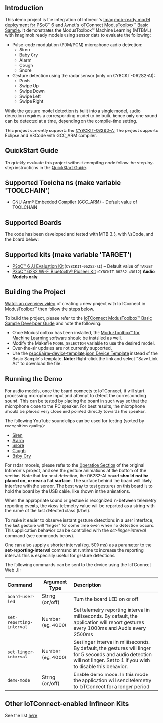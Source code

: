 ## Introduction

This demo project is the integration of Infineon's [Imagimob-ready model deployment for PSoC&trade; 6](https://github.com/Infineon/mtb-example-ml-imagimob-deploy-ready-model/tree/release-v1.0.0)
and Avnet's [IoTConnect ModusToolbox&trade; Basic Sample](https://github.com/avnet-iotconnect/avnet-iotc-mtb-basic-example/tree/release-v7.0.2). 
It demonstrates the ModusToolbox&trade; Machine Learning (MTBML) with Imagimob ready models 
using sensor data to evaluate the following:

* Pulse-code modulation (PDM/PCM) microphone audio detection:
  * Siren
  * Baby Cry
  * Alarm
  * Cough
  * Snore
* Gesture detection using the radar sensor (only on CY8CKIT-062S2-AI):
  * Push
  * Swipe Up
  * Swipe Down
  * Swipe Left
  * Swipe Right

While the gesture model detection is built into a single model, audio detection requires a corresponding model to be built,
hence only one sound can be detected at a time, depending on the compile-time setting.

This project currently supports the [CY8CKIT-062S2-AI](https://www.infineon.com/cms/en/product/evaluation-boards/cy8ckit-062s2-ai/)
The project supports Eclipse and VSCode with GCC_ARM compiler.

## QuickStart Guide

To quickly evaluate this project without compiling code follow the step-by-step instructions in the [QuickStart Guide](QUICKSTART.md).

## Supported Toolchains (make variable 'TOOLCHAIN')

* GNU Arm® Embedded Compiler (GCC_ARM) - Default value of TOOLCHAIN

## Supported Boards

The code has been developed and tested with MTB 3.3, with VsCode, and the board below:

## Supported kits (make variable 'TARGET')

- [PSoC&trade; 6 AI Evaluation Kit](https://www.infineon.com/CY8CKIT-062S2-AI) (`CY8CKIT-062S2-AI`) – Default value of `TARGET`
- [PSoC&trade; 62S2 Wi-Fi Bluetooth&reg; Pioneer Kit](https://www.infineon.com/CY8CKIT-062S2-43012) (`CY8CKIT-062S2-43012`) **Audio Models only**

## Building the Project

[Watch an overview video](https://saleshosted.z13.web.core.windows.net/media/ifx/videos/IFX%20Modus%20with%20IoTConnect.mp4) of creating a new project with IoTConnect in ModusToolbox&trade; then follow the steps below.

To build the project, please refer to the 
[IoTConnect ModusToolbox&trade; Basic Sample Developer Guide](https://github.com/avnet-iotconnect/avnet-iotc-mtb-basic-example/tree/release-v7.0.1/DEVELOPER_GUIDE.md) 
and note the following:
- Once ModusToolbox has been installed, the [ModusToolbox&trade; for Machine Learning](https://softwaretools.infineon.com/tools/com.ifx.tb.tool.modustoolboxpackmachinelearning) software should be installed as well.
- Modify the [Makefile](Makefile#L166) ```MODEL_SELECTION``` variable to use the desired model.
- Over-the-air updates are not currently supported.
- Use the [psoc6airm-device-template.json Device Template](https://raw.githubusercontent.com/avnet-iotconnect/avnet-iotc-mtb-ai-baby-monitor/main/files/psoc6airm-device-template.json) instead of the Basic Sample's template.
  **Note:** Right-click the link and select "Save Link As" to download the file.


## Running the Demo

For audio models, once the board connects to IoTConnect, it will start processing microphone input and attempt to detect the corresponding sound. 
This can be tested by placing the board in such way so that the microphone close to the PC speaker.
For best results, the microphone should be placed very close and pointed directly towards the speaker.

The following YouTube sound clips can be used for testing (sorted by recognition quality):
  * [Siren](https://www.youtube.com/watch?v=s5bwBS27A1g)
  * [Alarm](https://www.youtube.com/watch?v=Qp09X74kjBc)
  * [Snore](https://www.youtube.com/watch?v=dXKCapH-vx8)
  * [Cough](https://www.youtube.com/watch?v=hFIJaB6kVzk)
  * [Baby Cry](https://www.youtube.com/watch?v=Rwj1_eWltJQ&t=227s)

For radar models, please refer to the [Operation Section](https://github.com/Infineon/mtb-example-ml-imagimob-deploy-ready-model/blob/master/README.md#operation) of the original Infineon's project,
and see the gesture animations at the bottom of the section.
Note that for best detection, the 062S2-AI board **should not be placed on, or near a flat surface**. The surface
behind the board will likely interfere with the sensor. The best way to test gestures on this board
is to hold the board by the USB cable, like shown in the animations. 

When the appropriate sound or gesture is recognized in-between telemetry reporting events,
the *class* telemetry value will be reported as a string with the name of the last detected class (label).

To make it easier to observe instant gesture detections in a user interface, the last gesture will "linger"
for some time even when no detection occurs. This application behavior can be controlled with the
*set-linger-interval* command (see commands below). 

One can also supply a shorter interval (eg. 500 ms) as a parameter to the **set-reporting-interval** command 
at runtime to increase the reporting interval. this is especially useful for gesture detections.

The following commands can be sent to the device using the IoTConnect Web UI:

| Command                  | Argument Type     | Description                                                                                                                                                                 |
|:-------------------------|-------------------|:----------------------------------------------------------------------------------------------------------------------------------------------------------------------------|
| `board-user-led`         | String (on/off)   | Turn the board LED on or off                                                                                                                                                |
| `set-reporting-interval` | Number (eg. 4000) | Set telemetry reporting interval in milliseconds.  By default, the application will report gestures every 1000ms and Audio every 2500ms                                     |
| `set-linger-interval`    | Number (eg. 4000) | Set linger interval in milliseconds. By default, the gestures will linger for 5 seconds and audio detection will not linger. Set to 1 if you wish to disable this behavior. |
| `demo-mode`              | String (on/off)   | Enable demo mode. In this mode the application will send telemetry to IoTConnect for a longer period                                                                        |


## Other IoTConnect-enabled Infineon Kits
See the list [here](https://avnet-iotconnect.github.io/#infineon-technologies)
